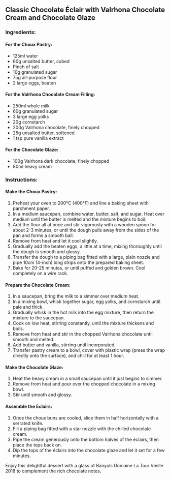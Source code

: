 ## Classic Chocolate Éclair with Valrhona Chocolate Cream and Chocolate Glaze

### Ingredients:

#### For the Choux Pastry:
- 125ml water
- 60g unsalted butter, cubed
- Pinch of salt
- 10g granulated sugar
- 75g all-purpose flour
- 2 large eggs, beaten

#### For the Valrhona Chocolate Cream Filling:
- 250ml whole milk
- 60g granulated sugar
- 3 large egg yolks
- 20g cornstarch
- 200g Valrhona chocolate, finely chopped
- 25g unsalted butter, softened
- 1 tsp pure vanilla extract

#### For the Chocolate Glaze:
- 100g Valrhona dark chocolate, finely chopped
- 80ml heavy cream

### Instructions:

#### Make the Choux Pastry:
1. Preheat your oven to 200°C (400°F) and line a baking sheet with parchment paper.
2. In a medium saucepan, combine water, butter, salt, and sugar. Heat over medium until the butter is melted and the mixture begins to boil.
3. Add the flour all at once and stir vigorously with a wooden spoon for about 2-3 minutes, or until the dough pulls away from the sides of the pan and forms a smooth ball.
4. Remove from heat and let it cool slightly.
5. Gradually add the beaten eggs, a little at a time, mixing thoroughly until the dough is smooth and glossy.
6. Transfer the dough to a piping bag fitted with a large, plain nozzle and pipe 10cm (4-inch) long strips onto the prepared baking sheet.
7. Bake for 20-25 minutes, or until puffed and golden brown. Cool completely on a wire rack.

#### Prepare the Chocolate Cream:
1. In a saucepan, bring the milk to a simmer over medium heat.
2. In a mixing bowl, whisk together sugar, egg yolks, and cornstarch until pale and thick.
3. Gradually whisk in the hot milk into the egg mixture, then return the mixture to the saucepan.
4. Cook on low heat, stirring constantly, until the mixture thickens and boils.
5. Remove from heat and stir in the chopped Valrhona chocolate until smooth and melted.
6. Add butter and vanilla, stirring until incorporated.
7. Transfer pastry cream to a bowl, cover with plastic wrap (press the wrap directly onto the surface), and chill for at least 1 hour.

#### Make the Chocolate Glaze:
1. Heat the heavy cream in a small saucepan until it just begins to simmer.
2. Remove from heat and pour over the chopped chocolate in a mixing bowl.
3. Stir until smooth and glossy.

#### Assemble the Éclairs:
1. Once the choux buns are cooled, slice them in half horizontally with a serrated knife.
2. Fill a piping bag fitted with a star nozzle with the chilled chocolate cream.
3. Pipe the cream generously onto the bottom halves of the éclairs, then place the tops back on.
4. Dip the tops of the éclairs into the chocolate glaze and let it set for a few minutes.

Enjoy this delightful dessert with a glass of Banyuls Domaine La Tour Vieille 2018 to complement the rich chocolate notes.
